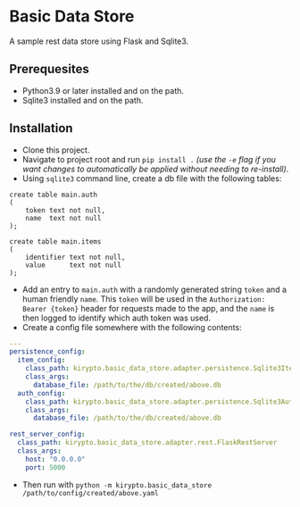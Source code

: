 # Basic Data Store

A sample rest data store using Flask and Sqlite3.

## Prerequesites

- Python3.9 or later installed and on the path.
- Sqlite3 installed and on the path.

## Installation

- Clone this project.
- Navigate to project root and run `pip install .` _(use the `-e` flag if you want changes to automatically
  be applied without needing to re-install)_.
- Using `sqlite3` command line, create a db file with the following tables:

```sqlite
create table main.auth
(
    token text not null,
    name  text not null
);

create table main.items
(
    identifier text not null,
    value      text not null
);
```

- Add an entry to `main.auth` with a randomly generated string `token` and a human friendly `name`. This `token`
  will be used in the `Authorization: Bearer {token}` header for requests made to the app, and the `name` is 
  then logged to identify which auth token was used.
- Create a config file somewhere with the following contents:

```yaml
---
persistence_config:
  item_config:
    class_path: kirypto.basic_data_store.adapter.persistence.Sqlite3ItemPersistence
    class_args:
      database_file: /path/to/the/db/created/above.db
  auth_config:
    class_path: kirypto.basic_data_store.adapter.persistence.Sqlite3AuthPersistence
    class_args:
      database_file: /path/to/the/db/created/above.db

rest_server_config:
  class_path: kirypto.basic_data_store.adapter.rest.FlaskRestServer
  class_args:
    host: "0.0.0.0"
    port: 5000

```

- Then run with `python -m kirypto.basic_data_store /path/to/config/created/above.yaml`